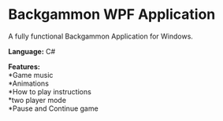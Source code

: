 Backgammon WPF Application
==========
A fully functional Backgammon Application for Windows.

**Language:** C#<br>

**Features:**<br>
*Game music<br>
*Animations<br>
*How to play instructions<br>
*two player mode<br>
*Pause and Continue game
